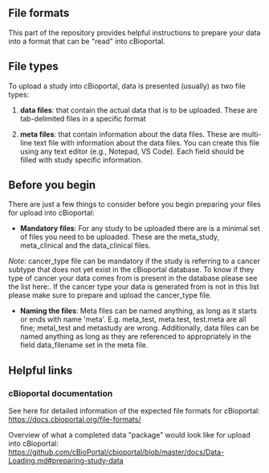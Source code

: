## File formats

This part of the repository provides helpful instructions to prepare your data into a format that can be "read" into cBioportal. 


## File types 

To upload a study into cBioportal, data is presented (usually) as two file types:

1. **data files**: that contain the actual data that is to be uploaded. These are tab-delimited files in a specific format

2. **meta files**: that contain information about the data files. These are multi-line text file with information about the data files. You can create this file using any text editor (e.g., Notepad, VS Code). Each field should be filled with study specific information.

   
## Before you begin

There are just a few things to consider before you begin preparing your files for upload into cBioportal:

- **Mandatory files**: For any study to be uploaded there are is a minimal set of files you need to be uploaded. These are the meta_study, meta_clinical and the data_clinical files.
  
*Note*: cancer_type file can be mandatory if the study is referring to a cancer subtype that does not yet exist in the cBioportal database. To know if they type of cancer your data comes from is present in the database please see the list here:<enter relevant URL>. If the cancer type your data is generated from is not in this list please make sure to prepare and upload the cancer_type file. 
  
- **Naming the files**: Meta files can be named anything, as long as it starts or ends with name 'meta'. E.g. meta_test, meta.test, test.meta are all fine; metal_test and metastudy are wrong. Additionally, data files can be named anything as long as they are referenced to appropriately in the field data_filename set in the meta file.


## Helpful links

### cBioportal documentation

See here for detailed information of the expected file formats for cBioportal: https://docs.cbioportal.org/file-formats/

Overview of what a completed data "package" would look like for upload into cBioportal: https://github.com/cBioPortal/cbioportal/blob/master/docs/Data-Loading.md#preparing-study-data